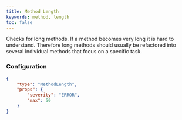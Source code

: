 ```yaml
---
title: Method Length
keywords: method, length
toc: false
---
```


Checks for long methods. If a method becomes very long it is hard to understand. Therefore long methods should usually be refactored into several individual methods that focus on a specific task.


### Configuration

```json
{
    "type": "MethodLength",
    "props": {
        "severity": "ERROR",
        "max": 50
    }
}
```